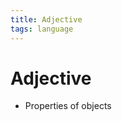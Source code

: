 ```yaml
---
title: Adjective
tags: language
---
```


# Adjective
- Properties of objects
















































































